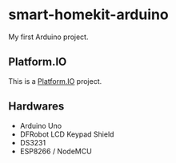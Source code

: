 # smart-homekit-arduino
My first Arduino project.

## Platform.IO
This is a [Platform.IO](http://platformio.org) project.

## Hardwares
* Arduino Uno
* DFRobot LCD Keypad Shield
* DS3231
* ESP8266 / NodeMCU
